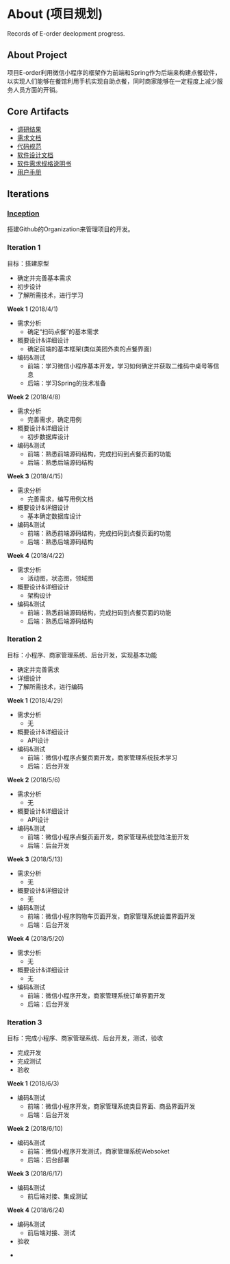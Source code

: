 # About (项目规划)

Records of E-order deelopment progress.

## About Project

项目E-order利用微信小程序的框架作为前端和Spring作为后端来构建点餐软件，以实现人们能够在餐馆利用手机实现自助点餐，同时商家能够在一定程度上减少服务人员方面的开销。

## Core Artifacts

- [调研结果](https://github.com/E-Order/Dashboard/blob/master/document/Investigation.md)
- [需求文档](https://github.com/E-Order/Dashboard/blob/master/document/Product_Backlog.md)
- [代码规范]()
- [软件设计文档]()
- [软件需求规格说明书]()
- [用户手册]()

## Iterations

### [Inception](https://github.com/E-Order/Dashboard/blob/master/document/meet_recording.md)

搭建Github的Organization来管理项目的开发。

### Iteration 1

目标：搭建原型

- 确定并完善基本需求
- 初步设计
- 了解所需技术，进行学习

**Week 1** (2018/4/1)

- 需求分析
  - 确定“扫码点餐”的基本需求
- 概要设计&详细设计
  - 确定前端的基本框架(类似美团外卖的点餐界面)
- 编码&测试
  - 前端：学习微信小程序基本开发，学习如何确定并获取二维码中桌号等信息
  - 后端：学习Spring的技术准备

**Week 2** (2018/4/8)

- 需求分析
  - 完善需求，确定用例
- 概要设计&详细设计
  - 初步数据库设计
- 编码&测试
  - 前端：熟悉前端源码结构，完成扫码到点餐页面的功能
  - 后端：熟悉后端源码结构

**Week 3** (2018/4/15)
- 需求分析
  - 完善需求，编写用例文档
- 概要设计&详细设计
  - 基本确定数据库设计
- 编码&测试
  - 前端：熟悉前端源码结构，完成扫码到点餐页面的功能
  - 后端：熟悉后端源码结构

**Week 4** (2018/4/22)
- 需求分析
  - 活动图，状态图，领域图
- 概要设计&详细设计
  - 架构设计
- 编码&测试
  - 前端：熟悉前端源码结构，完成扫码到点餐页面的功能
  - 后端：熟悉后端源码结构


### Iteration 2

目标：小程序、商家管理系统、后台开发，实现基本功能

- 确定并完善需求
- 详细设计
- 了解所需技术，进行编码

**Week 1** (2018/4/29)

- 需求分析
  - 无
- 概要设计&详细设计
  - API设计
- 编码&测试
  - 前端：微信小程序点餐页面开发，商家管理系统技术学习
  - 后端：后台开发

**Week 2** (2018/5/6)

- 需求分析
  - 无
- 概要设计&详细设计
  - API设计
- 编码&测试
  - 前端：微信小程序点餐页面开发，商家管理系统登陆注册开发
  - 后端：后台开发

**Week 3** (2018/5/13)
- 需求分析
  - 无
- 概要设计&详细设计
  - 无
- 编码&测试
  - 前端：微信小程序购物车页面开发，商家管理系统设置界面开发
  - 后端：后台开发

**Week 4** (2018/5/20)
- 需求分析
  - 无
- 概要设计&详细设计
  - 无
- 编码&测试
  - 前端：微信小程序开发，商家管理系统订单界面开发
  - 后端：后台开发


### Iteration 3

目标：完成小程序、商家管理系统、后台开发，测试，验收

- 完成开发
- 完成测试
- 验收


**Week 1** (2018/6/3)


- 编码&测试
  - 前端：微信小程序开发，商家管理系统类目界面、商品界面开发
  - 后端：后台开发

**Week 2** (2018/6/10)


- 编码&测试
  - 前端：微信小程序开发测试，商家管理系统Websoket
  - 后端：后台部署

**Week 3** (2018/6/17)

- 编码&测试
  - 前后端对接、集成测试

**Week 4** (2018/6/24)

- 编码&测试
  - 前后端对接、测试
- 验收

*
